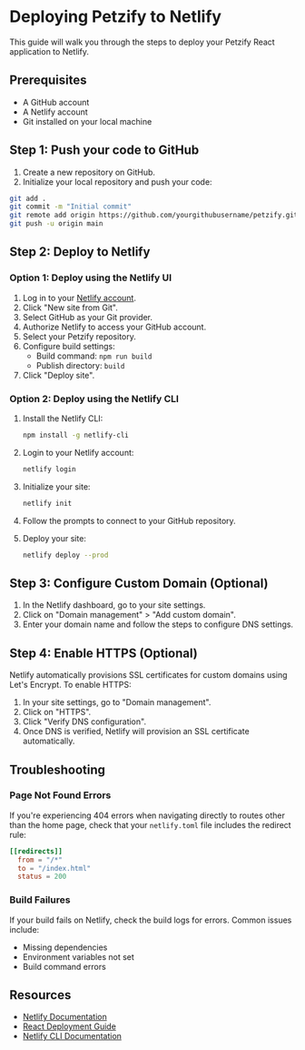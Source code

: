 # Deploying Petzify to Netlify

This guide will walk you through the steps to deploy your Petzify React application to Netlify.

## Prerequisites

- A GitHub account
- A Netlify account
- Git installed on your local machine

## Step 1: Push your code to GitHub

1. Create a new repository on GitHub.
2. Initialize your local repository and push your code:

```bash
git add .
git commit -m "Initial commit"
git remote add origin https://github.com/yourgithubusername/petzify.git
git push -u origin main
```

## Step 2: Deploy to Netlify

### Option 1: Deploy using the Netlify UI

1. Log in to your [Netlify account](https://app.netlify.com/).
2. Click "New site from Git".
3. Select GitHub as your Git provider.
4. Authorize Netlify to access your GitHub account.
5. Select your Petzify repository.
6. Configure build settings:
   - Build command: `npm run build`
   - Publish directory: `build`
7. Click "Deploy site".

### Option 2: Deploy using the Netlify CLI

1. Install the Netlify CLI:
   ```bash
   npm install -g netlify-cli
   ```

2. Login to your Netlify account:
   ```bash
   netlify login
   ```

3. Initialize your site:
   ```bash
   netlify init
   ```

4. Follow the prompts to connect to your GitHub repository.

5. Deploy your site:
   ```bash
   netlify deploy --prod
   ```

## Step 3: Configure Custom Domain (Optional)

1. In the Netlify dashboard, go to your site settings.
2. Click on "Domain management" > "Add custom domain".
3. Enter your domain name and follow the steps to configure DNS settings.

## Step 4: Enable HTTPS (Optional)

Netlify automatically provisions SSL certificates for custom domains using Let's Encrypt. To enable HTTPS:

1. In your site settings, go to "Domain management".
2. Click on "HTTPS".
3. Click "Verify DNS configuration".
4. Once DNS is verified, Netlify will provision an SSL certificate automatically.

## Troubleshooting

### Page Not Found Errors

If you're experiencing 404 errors when navigating directly to routes other than the home page, check that your `netlify.toml` file includes the redirect rule:

```toml
[[redirects]]
  from = "/*"
  to = "/index.html"
  status = 200
```

### Build Failures

If your build fails on Netlify, check the build logs for errors. Common issues include:

- Missing dependencies
- Environment variables not set
- Build command errors

## Resources

- [Netlify Documentation](https://docs.netlify.com/)
- [React Deployment Guide](https://create-react-app.dev/docs/deployment/#netlify)
- [Netlify CLI Documentation](https://docs.netlify.com/cli/get-started/) 